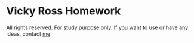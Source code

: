 # Vicky Ross Homework

All rights reserved. For study purpose only. If you want to use or have any ideas, contact [me](mailto:lijunle@gmail.com).
